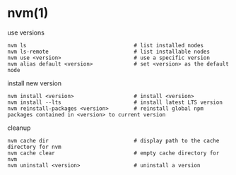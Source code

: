 
# nvm(1)

use versions

    nvm ls                                  # list installed nodes
    nvm ls-remote                           # list installable nodes
    nvm use <version>                       # use a specific version
    nvm alias default <version>             # set <version> as the default node

install new version

    nvm install <version>                   # install <version>
    nvm install --lts                       # install latest LTS version
    nvm reinstall-packages <version>        # reinstall global npm packages contained in <version> to current version

cleanup

    nvm cache dir                           # display path to the cache directory for nvm
    nvm cache clear                         # empty cache directory for nvm
    nvm uninstall <version>                 # uninstall a version

